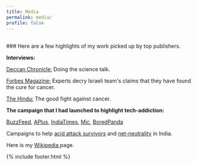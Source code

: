 ```yaml
---
title: Media
permalink: media/
profile: false
---
```

<br>
### Here are a few highlights of my work picked up by top publishers.

**Interviews:**

[Deccan Chronicle:](https://www.deccanchronicle.com/technology/in-other-news/081117/doing-the-science-talk.html) Doing the science talk.

[Forbes Magazine:](https://www.forbes.com/sites/robinseatonjefferson/2019/01/30/experts-decry-israeli-teams-claims-that-they-have-found-the-cure-for-cancer/) Experts decry Israeli team's claims that they have found the cure for cancer.

[The Hindu:](https://www.thehindu.com/sci-tech/health/2018-witnessed-significant-progress-in-the-diagnosis-of-various-types-of-cancer-and-important-breakthroughs-in-treatment/article26172591.ece) The good fight against cancer.

**The campaign that I had launched to highlight tech-addiction:**

[BuzzFeed](https://www.buzzfeed.com/declancashin/talkin-bout-my-generation), [APlus](http://aplus.com/a/Ajit-Johnson-This-Generation-Clever-Posters), [IndiaTimes](http://www.indiatimes.com/lifestyle/self/you-need-to-live-your-life-well-because-its-the-only-life-you-have-244463.html), [Mic](https://mic.com/articles/115034/these-posters-hilariously-sum-up-what-technology-is-doing-to-our-relationships), [BoredPanda](http://www.boredpanda.com/this-generation-satirical-posters-ajit-johnson/)

Campaigns to help [acid attack survivors](https://www.facebook.com/logical.indian/posts/705331469596575) and [net-neutrality](https://www.facebook.com/logical.indian/posts/701408043322251) in India.

Here is my [Wikipedia ](https://en.wikipedia.org/wiki/Ajit_Johnson)page.

{% include footer.html %}
